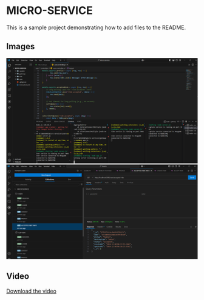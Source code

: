# MICRO-SERVICE

This is a sample project demonstrating how to add files to the README.

## Images
![Image 1](./micro-code-out.png)
![Image 2](./micro-code-test.png)

## Video
[Download the video](./micro-service.mp4)